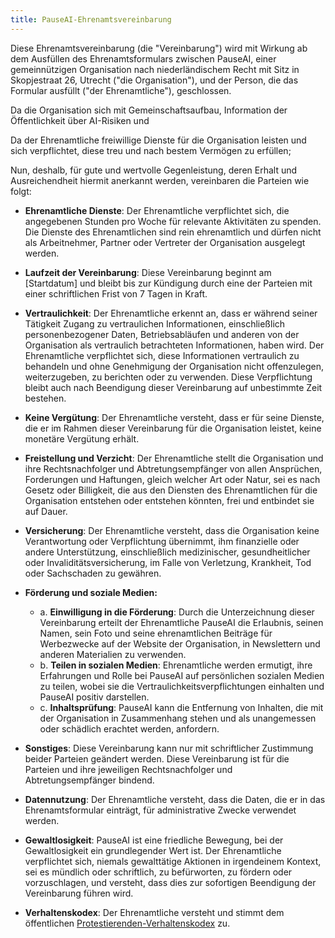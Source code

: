 ```yaml
---
title: PauseAI-Ehrenamtsvereinbarung
---
```


Diese Ehrenamtsvereinbarung (die "Vereinbarung") wird mit Wirkung ab dem Ausfüllen des Ehrenamtsformulars zwischen PauseAI, einer gemeinnützigen Organisation nach niederländischem Recht mit Sitz in Skopjestraat 26, Utrecht ("die Organisation"), und der Person, die das Formular ausfüllt ("der Ehrenamtliche"), geschlossen.

Da die Organisation sich mit Gemeinschaftsaufbau, Information der Öffentlichkeit über AI-Risiken und

Da der Ehrenamtliche freiwillige Dienste für die Organisation leisten und sich verpflichtet, diese treu und nach bestem Vermögen zu erfüllen;

Nun, deshalb, für gute und wertvolle Gegenleistung, deren Erhalt und Ausreichendheit hiermit anerkannt werden, vereinbaren die Parteien wie folgt:

* **Ehrenamtliche Dienste**: Der Ehrenamtliche verpflichtet sich, die angegebenen Stunden pro Woche für relevante Aktivitäten zu spenden. Die Dienste des Ehrenamtlichen sind rein ehrenamtlich und dürfen nicht als Arbeitnehmer, Partner oder Vertreter der Organisation ausgelegt werden.

* **Laufzeit der Vereinbarung**: Diese Vereinbarung beginnt am [Startdatum] und bleibt bis zur Kündigung durch eine der Parteien mit einer schriftlichen Frist von 7 Tagen in Kraft.

* **Vertraulichkeit**: Der Ehrenamtliche erkennt an, dass er während seiner Tätigkeit Zugang zu vertraulichen Informationen, einschließlich personenbezogener Daten, Betriebsabläufen und anderen von der Organisation als vertraulich betrachteten Informationen, haben wird. Der Ehrenamtliche verpflichtet sich, diese Informationen vertraulich zu behandeln und ohne Genehmigung der Organisation nicht offenzulegen, weiterzugeben, zu berichten oder zu verwenden. Diese Verpflichtung bleibt auch nach Beendigung dieser Vereinbarung auf unbestimmte Zeit bestehen.

* **Keine Vergütung**: Der Ehrenamtliche versteht, dass er für seine Dienste, die er im Rahmen dieser Vereinbarung für die Organisation leistet, keine monetäre Vergütung erhält.

* **Freistellung und Verzicht**: Der Ehrenamtliche stellt die Organisation und ihre Rechtsnachfolger und Abtretungsempfänger von allen Ansprüchen, Forderungen und Haftungen, gleich welcher Art oder Natur, sei es nach Gesetz oder Billigkeit, die aus den Diensten des Ehrenamtlichen für die Organisation entstehen oder entstehen könnten, frei und entbindet sie auf Dauer.

* **Versicherung**: Der Ehrenamtliche versteht, dass die Organisation keine Verantwortung oder Verpflichtung übernimmt, ihm finanzielle oder andere Unterstützung, einschließlich medizinischer, gesundheitlicher oder Invaliditätsversicherung, im Falle von Verletzung, Krankheit, Tod oder Sachschaden zu gewähren.

* **Förderung und soziale Medien:**
  * a. **Einwilligung in die Förderung**: Durch die Unterzeichnung dieser Vereinbarung erteilt der Ehrenamtliche PauseAI die Erlaubnis, seinen Namen, sein Foto und seine ehrenamtlichen Beiträge für Werbezwecke auf der Website der Organisation, in Newslettern und anderen Materialien zu verwenden.
  * b. **Teilen in sozialen Medien**: Ehrenamtliche werden ermutigt, ihre Erfahrungen und Rolle bei PauseAI auf persönlichen sozialen Medien zu teilen, wobei sie die Vertraulichkeitsverpflichtungen einhalten und PauseAI positiv darstellen.
  * c. **Inhaltsprüfung**: PauseAI kann die Entfernung von Inhalten, die mit der Organisation in Zusammenhang stehen und als unangemessen oder schädlich erachtet werden, anfordern.

* **Sonstiges**: Diese Vereinbarung kann nur mit schriftlicher Zustimmung beider Parteien geändert werden. Diese Vereinbarung ist für die Parteien und ihre jeweiligen Rechtsnachfolger und Abtretungsempfänger bindend.

* **Datennutzung**: Der Ehrenamtliche versteht, dass die Daten, die er in das Ehrenamtsformular einträgt, für administrative Zwecke verwendet werden.

* **Gewaltlosigkeit**: PauseAI ist eine friedliche Bewegung, bei der Gewaltlosigkeit ein grundlegender Wert ist. Der Ehrenamtliche verpflichtet sich, niemals gewalttätige Aktionen in irgendeinem Kontext, sei es mündlich oder schriftlich, zu befürworten, zu fördern oder vorzuschlagen, und versteht, dass dies zur sofortigen Beendigung der Vereinbarung führen wird.

* **Verhaltenskodex**: Der Ehrenamtliche versteht und stimmt dem öffentlichen [Protestierenden-Verhaltenskodex](https://pauseai.info/protesters-code-of-conduct) zu.